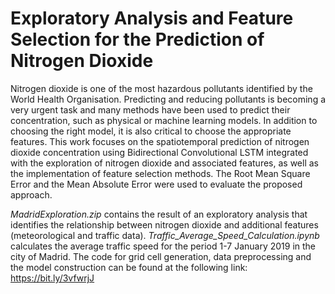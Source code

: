 # Exploratory Analysis and Feature Selection for the Prediction of Nitrogen Dioxide

Nitrogen dioxide is one of the most hazardous pollutants identified by the World Health Organisation. Predicting and reducing pollutants is becoming a very urgent task and many methods have been used to predict their concentration, such as physical or machine learning models. In addition to choosing the right model, it is also critical to choose the appropriate features. This work focuses on the spatiotemporal prediction of nitrogen dioxide concentration using Bidirectional Convolutional LSTM integrated with the exploration of nitrogen dioxide and associated features, as well as the implementation of feature selection methods. The Root Mean Square Error and the Mean Absolute Error were used to evaluate the proposed approach.

_MadridExploration.zip_ contains the result of an exploratory analysis that identifies the relationship between nitrogen dioxide and additional features (meteorological and traffic data).
_Traffic_Average_Speed_Calculation.ipynb_ calculates the average traffic speed for the period 1-7 January 2019 in the city of Madrid.
The code for grid cell generation, data preprocessing and the model construction can be found at the following link: https://bit.ly/3vfwrjJ


